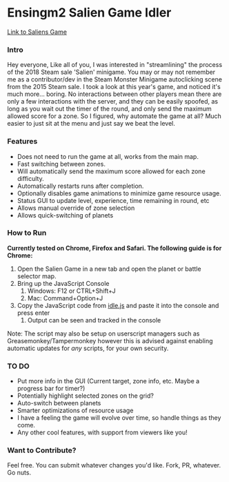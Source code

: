 # Ensingm2 Salien Game Idler

[Link to Saliens Game](https://steamcommunity.com/saliengame/play)

### Intro
Hey everyone, Like all of you, I was interested in "streamlining" the process of the 2018 Steam sale 'Salien' minigame. You may or may not remember me as a contributor/dev in the Steam Monster Minigame autoclicking scene from the 2015 Steam sale. I took a look at this year's game, and noticed it's much more... boring. No interactions between other players mean there are only a few interactions with the server, and they can be easily spoofed, as long as you wait out the timer of the round, and only send the maximum allowed score for a zone. So I figured, why automate the game at all? Much easier to just sit at the menu and just say we beat the level.

### Features
* Does not need to run the game at all, works from the main map.
* Fast switching between zones.
* Will automatically send the maximum score allowed for each zone difficulty.
* Automatically restarts runs after completion.
* Optionally disables game animations to minimize game resource usage.
* Status GUI to update level, experience, time remaining in round, etc
* Allows manual override of zone selection
* Allows quick-switching of planets

### How to Run
**Currently tested on Chrome, Firefox and Safari. The following guide is for Chrome:**

1. Open the Salien Game in a new tab and open the planet or battle selector map.
2. Bring up the JavaScript Console
   1. Windows: F12 or CTRL+Shift+J
   1. Mac: Command+Option+J
3. Copy the JavaScript code from [idle.js](https://raw.githubusercontent.com/ensingm2/saliengame_idler/master/idle.js) and paste it into the console and press enter
   1. Output can be seen and tracked in the console

Note: The script may also be setup on userscript managers such as Greasemonkey/Tampermonkey however this is advised against enabling automatic updates for _*any*_ scripts, for your own security.

### TO DO
* Put more info in the GUI (Current target, zone info, etc. Maybe a progress bar for timer?)
* Potentially highlight selected zones on the grid?
* Auto-switch between planets
* Smarter optimizations of resource usage
* I have a feeling the game will evolve over time, so handle things as they come.
* Any other cool features, with support from viewers like you!

### Want to Contribute?
Feel free. You can submit whatever changes you'd like. Fork, PR, whatever. Go nuts.
